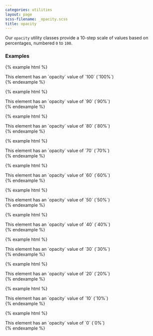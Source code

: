 ```yaml
---
categories: utilities
layout: page
scss-filename: _opacity.scss
title: opacity
---
```

Our `opacity` utility classes provide a 10-step scale of values based on percentages, numbered `0` to `100`.

### Examples
{% example html %}
<div class="opacity--100">
  This element has an `opacity` value of `100` (`100%`)
</div>
{% endexample %}

{% example html %}
<div class="opacity--90">
  This element has an `opacity` value of `90` (`90%`)
</div>
{% endexample %}

{% example html %}
<div class="opacity--80">
  This element has an `opacity` value of `80` (`80%`)
</div>
{% endexample %}

{% example html %}
<div class="opacity--70">
  This element has an `opacity` value of `70` (`70%`)
</div>
{% endexample %}

{% example html %}
<div class="opacity--60">
  This element has an `opacity` value of `60` (`60%`)
</div>
{% endexample %}

{% example html %}
<div class="opacity--50">
  This element has an `opacity` value of `50` (`50%`)
</div>
{% endexample %}

{% example html %}
<div class="opacity--40">
  This element has an `opacity` value of `40` (`40%`)
</div>
{% endexample %}

{% example html %}
<div class="opacity--30">
  This element has an `opacity` value of `30` (`30%`)
</div>
{% endexample %}

{% example html %}
<div class="opacity--20">
This element has an `opacity` value of `20` (`20%`)
</div>
{% endexample %}

{% example html %}
<div class="opacity--10">
This element has an `opacity` value of `10` (`10%`)
</div>
{% endexample %}

{% example html %}
<div class="opacity--0">
  This element has an `opacity` value of `0` (`0%`)
</div>
{% endexample %}
